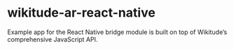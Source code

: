 # wikitude-ar-react-native
Example app for the React Native bridge module is built on top of Wikitude’s comprehensive JavaScript API.
